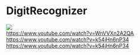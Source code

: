 # DigitRecognizer
<img src="https://encrypted-tbn0.gstatic.com/images?q=tbn:ANd9GcRUFJPMgc_SO2BV7zUq-vPm5xCtVAf0nfkonQ&usqp=CAU"> <br>
https://www.youtube.com/watch?v=WnVVXn2A2QA <br>
https://www.youtube.com/watch?v=k54jHn6nP34 <br>
https://www.youtube.com/watch?v=k54jHn6nP34

